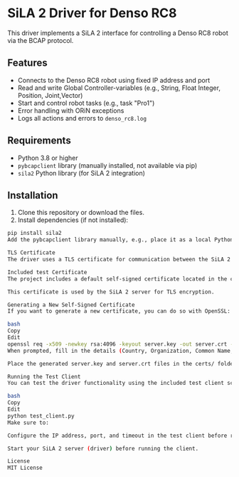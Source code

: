 # SiLA 2 Driver for Denso RC8

This driver implements a SiLA 2 interface for controlling a Denso RC8 robot via the BCAP protocol.

## Features

- Connects to the Denso RC8 robot using fixed IP address and port
- Read and write Global Controller-variables (e.g., String, Float Integer, Position, Joint,Vector)
- Start and control robot tasks (e.g., task "Pro1")
- Error handling with ORiN exceptions
- Logs all actions and errors to `denso_rc8.log`

## Requirements

- Python 3.8 or higher  
- `pybcapclient` library (manually installed, not available via pip)  
- `sila2` Python library (for SiLA 2 integration)  

## Installation

1. Clone this repository or download the files.  
2. Install dependencies (if not installed):

```bash
pip install sila2
Add the pybcapclient library manually, e.g., place it as a local Python file in your project folder.

TLS Certificate
The driver uses a TLS certificate for communication between the SiLA 2 client and server, for testing purposes you can use a self signed.

Included test Certificate
The project includes a default self-signed certificate located in the certs/ folder (server.crt and server.key).

This certificate is used by the SiLA 2 server for TLS encryption.

Generating a New Self-Signed Certificate
If you want to generate a new certificate, you can do so with OpenSSL:

bash
Copy
Edit
openssl req -x509 -newkey rsa:4096 -keyout server.key -out server.crt -days 365 -nodes
When prompted, fill in the details (Country, Organization, Common Name, etc.).

Place the generated server.key and server.crt files in the certs/ folder or update your server configuration to point to their location.

Running the Test Client
You can test the driver functionality using the included test client script:

bash
Copy
Edit
python test_client.py
Make sure to:

Configure the IP address, port, and timeout in the test client before running.

Start your SiLA 2 server (driver) before running the client.

License
MIT License

